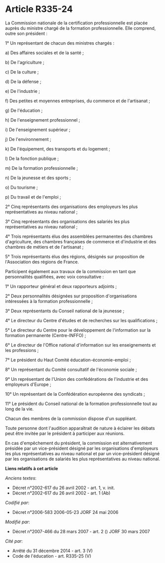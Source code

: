 # Article R335-24

La Commission nationale de la certification professionnelle est placée auprès du ministre chargé de la formation
professionnelle. Elle comprend, outre son président :

1° Un représentant de chacun des ministres chargés :

a) Des affaires sociales et de la santé ;

b) De l'agriculture ;

c) De la culture ;

d) De la défense ;

e) De l'industrie ;

f) Des petites et moyennes entreprises, du commerce et de l'artisanat ;

g) De l'éducation ;

h) De l'enseignement professionnel ;

i) De l'enseignement supérieur ;

j) De l'environnement ;

k) De l'équipement, des transports et du logement ;

l) De la fonction publique ;

m) De la formation professionnelle ;

n) De la jeunesse et des sports ;

o) Du tourisme ;

p) Du travail et de l'emploi ;

2° Cinq représentants des organisations des employeurs les plus représentatives au niveau national ;

3° Cinq représentants des organisations des salariés les plus représentatives au niveau national ;

4° Trois représentants élus des assemblées permanentes des chambres d'agriculture, des chambres françaises de commerce et
d'industrie et des chambres de métiers et de l'artisanat ;

5° Trois représentants élus des régions, désignés sur proposition de l'Association des régions de France.

Participent également aux travaux de la commission en tant que personnalités qualifiées, avec voix consultative :

1° Un rapporteur général et deux rapporteurs adjoints ;

2° Deux personnalités désignées sur proposition d'organisations intéressées à la formation professionnelle ;

3° Deux représentants du Conseil national de la jeunesse ;

4° Le directeur du Centre d'études et de recherches sur les qualifications ;

5° Le directeur du Centre pour le développement de l'information sur la formation permanente (Centre-INFFO) ;

6° Le directeur de l'Office national d'information sur les enseignements et les professions ;

7° Le président du Haut Comité éducation-économie-emploi ;

8° Un représentant du Comité consultatif de l'économie sociale ;

9° Un représentant de l'Union des confédérations de l'industrie et des employeurs d'Europe ;

10° Un représentant de la Confédération européenne des syndicats ;

11° Le président du Conseil national de la formation professionnelle tout au long de la vie.

Chacun des membres de la commission dispose d'un suppléant.

Toute personne dont l'audition apparaîtrait de nature à éclairer les débats peut être invitée par le président à participer
aux réunions.

En cas d'empêchement du président, la commission est alternativement présidée par un vice-président désigné par les
organisations d'employeurs les plus représentatives au niveau national et par un vice-président désigné par les organisations
de salariés les plus représentatives au niveau national.

**Liens relatifs à cet article**

_Anciens textes_:

  - Décret n°2002-617 du 26 avril 2002 - art. 1, v. init.
  - Décret n°2002-617 du 26 avril 2002 - art. 1 (Ab)

_Codifié par_:

  - Décret n°2006-583 2006-05-23 JORF 24 mai 2006

_Modifié par_:

  - Décret n°2007-466 du 28 mars 2007 - art. 2 () JORF 30 mars 2007

_Cité par_:

  - Arrêté du 31 décembre 2014 - art. 3 (V)
  - Code de l'éducation - art. R335-25 (V)
